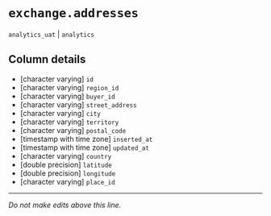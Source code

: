 # `exchange.addresses`
`analytics_uat` | `analytics`

## Column details
* [character varying] `id`
* [character varying] `region_id`
* [character varying] `buyer_id`
* [character varying] `street_address`
* [character varying] `city`
* [character varying] `territory`
* [character varying] `postal_code`
* [timestamp with time zone] `inserted_at`
* [timestamp with time zone] `updated_at`
* [character varying] `country`
* [double precision] `latitude`
* [double precision] `longitude`
* [character varying] `place_id`

-------------------------------------------------------------------------------
*Do not make edits above this line.*
